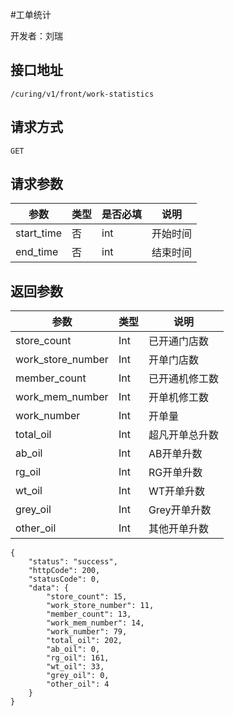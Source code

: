 #工单统计

开发者：刘瑞

## 接口地址
`/curing/v1/front/work-statistics`

## 请求方式
  `GET`
  
## 请求参数

|参数|类型|是否必填|说明|
| - | - | - | - |
| start_time | 否 | int | 开始时间 |
| end_time | 否 | int | 结束时间 |

## 返回参数
|参数|类型|说明|
| - | - | - |
| store_count | Int | 已开通门店数 |
| work_store_number | Int | 开单门店数 |
| member_count | Int | 已开通机修工数 |
| work_mem_number | Int | 开单机修工数 |
| work_number | Int | 开单量 |
| total_oil | Int | 超凡开单总升数 |
| ab_oil | Int | AB开单升数 |
| rg_oil | Int | RG开单升数 |
| wt_oil | Int | WT开单升数 |
| grey_oil | Int | Grey开单升数 |
| other_oil | Int | 其他开单升数 |

```
{
    "status": "success",
    "httpCode": 200,
    "statusCode": 0,
    "data": {
        "store_count": 15,
        "work_store_number": 11,
        "member_count": 13,
        "work_mem_number": 14,
        "work_number": 79,
        "total_oil": 202,
        "ab_oil": 0,
        "rg_oil": 161,
        "wt_oil": 33,
        "grey_oil": 0,
        "other_oil": 4
    }
}
```